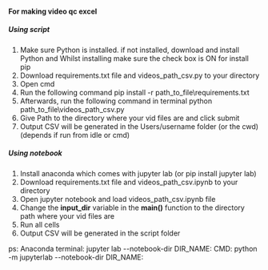 #### For making video qc excel

##### Using script
1. Make sure Python is installed. if not installed, download and install Python and Whilst installing make sure the check box is ON for install pip
2. Download requirements.txt file and videos_path_csv.py to your directory
3. Open cmd
4. Run the following command 
    pip install -r path_to_file\requirements.txt
4. Afterwards, run the following command in terminal
    python path_to_file\videos_path_csv.py
5. Give Path to the directory where your vid files are and click submit
6. Output CSV will be generated in the Users/username folder (or the cwd) (depends if run from idle or cmd)

##### Using notebook
1. Install anaconda which comes with jupyter lab (or pip install jupyter lab)
2. Download requirements.txt file and videos_path_csv.ipynb to your directory
3. Open jupyter notebook and load videos_path_csv.ipynb file
4. Change the **input_dir** variable in the **main()** function to the directory path where your vid files are
5. Run all cells
6. Output CSV will be generated in the script folder


  ps:
  Anaconda terminal: jupyter lab --notebook-dir DIR_NAME:
  CMD: python -m jupyterlab --notebook-dir DIR_NAME: 
